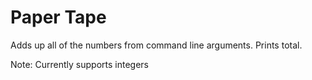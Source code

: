 # Paper Tape

Adds up all of the numbers from command line arguments. Prints
total.

Note: Currently supports integers 